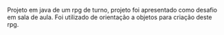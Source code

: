 Projeto em java de um rpg de turno, projeto foi apresentado como desafio em sala de aula.
Foi utilizado de orientação a objetos para criação deste rpg.
